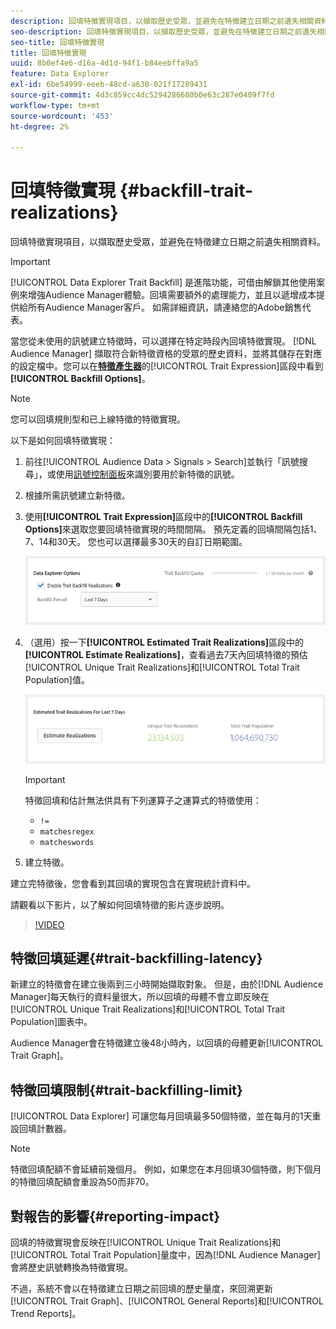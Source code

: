 ```yaml
---
description: 回填特徵實現項目，以擷取歷史受眾，並避免在特徵建立日期之前遺失相關資料。
seo-description: 回填特徵實現項目，以擷取歷史受眾，並避免在特徵建立日期之前遺失相關資料。
seo-title: 回填特徵實現
title: 回填特徵實現
uuid: 8b0ef4e6-d16a-4d1d-94f1-b84eebffa9a5
feature: Data Explorer
exl-id: 6be54999-eeeb-48cd-a630-021f17289431
source-git-commit: 4d3c859cc4dc5294286680b0e63c287e0409f7fd
workflow-type: tm+mt
source-wordcount: '453'
ht-degree: 2%

---
```


# 回填特徵實現 {#backfill-trait-realizations}

回填特徵實現項目，以擷取歷史受眾，並避免在特徵建立日期之前遺失相關資料。

>[!IMPORTANT]
>
>[!UICONTROL Data Explorer Trait Backfill] 是進階功能，可借由解鎖其他使用案例來增強Audience Manager體驗。回填需要額外的處理能力，並且以遞增成本提供給所有Audience Manager客戶。 如需詳細資訊，請連絡您的Adobe銷售代表。

當您從未使用的訊號建立特徵時，可以選擇在特定時段內回填特徵實現。 [!DNL Audience Manager] 擷取符合新特徵資格的受眾的歷史資料，並將其儲存在對應的設定檔中。您可以在&#x200B;**[特徵產生器](../../features/traits/about-trait-builder.md)**&#x200B;的[!UICONTROL Trait Expression]區段中看到&#x200B;**[!UICONTROL Backfill Options]**。

>[!NOTE]
>
>您可以回填規則型和已上線特徵的特徵實現。

以下是如何回填特徵實現：

1. 前往[!UICONTROL Audience Data > Signals > Search]並執行「訊號搜尋」，或使用[訊號控制面板](../../features/data-explorer/data-explorer-signals-dashboard.md)來識別要用於新特徵的訊號。
1. 根據所需訊號建立新特徵。
1. 使用&#x200B;**[!UICONTROL Trait Expression]**&#x200B;區段中的&#x200B;**[!UICONTROL Backfill Options]**&#x200B;來選取您要回填特徵實現的時間間隔。 預先定義的回填間隔包括1、7、14和30天。 您也可以選擇最多30天的自訂日期範圍。

   ![特徵回填](assets/signals-trait-backfill.png)

1. （選用）按一下&#x200B;**[!UICONTROL Estimated Trait Realizations]**&#x200B;區段中的&#x200B;**[!UICONTROL Estimate Realizations]**，查看過去7天內回填特徵的預估[!UICONTROL Unique Trait Realizations]和[!UICONTROL Total Trait Population]值。

   ![預估 — 特徵實現](assets/estimate-trait-realizations.png)

   >[!IMPORTANT]
   >
   >特徵回填和估計無法供具有下列運算子之運算式的特徵使用：
   >    * `!=`
   >    * `matchesregex`
   >    * `matcheswords`

1. 建立特徵。

建立完特徵後，您會看到其回填的實現包含在實現統計資料中。

請觀看以下影片，以了解如何回填特徵的影片逐步說明。

>[!VIDEO](https://video.tv.adobe.com/v/25169/)

## 特徵回填延遲{#trait-backfilling-latency}

新建立的特徵會在建立後兩到三小時開始擷取對象。 但是，由於[!DNL Audience Manager]每天執行的資料量很大，所以回填的母體不會立即反映在[!UICONTROL Unique Trait Realizations]和[!UICONTROL Total Trait Population]圖表中。

Audience Manager會在特徵建立後48小時內，以回填的母體更新[!UICONTROL Trait Graph]。

## 特徵回填限制{#trait-backfilling-limit}

[!UICONTROL Data Explorer] 可讓您每月回填最多50個特徵，並在每月的1天重設回填計數器。

>[!NOTE]
>
>特徵回填配額不會延續前幾個月。 例如，如果您在本月回填30個特徵，則下個月的特徵回填配額會重設為50而非70。

## 對報告的影響{#reporting-impact}

回填的特徵實現會反映在[!UICONTROL Unique Trait Realizations]和[!UICONTROL Total Trait Population]量度中，因為[!DNL Audience Manager]會將歷史訊號轉換為特徵實現。

不過，系統不會以在特徵建立日期之前回填的歷史量度，來回溯更新[!UICONTROL Trait Graph]、[!UICONTROL General Reports]和[!UICONTROL Trend Reports]。
